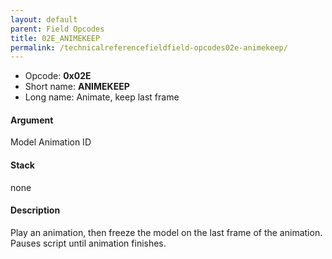 ```yaml
---
layout: default
parent: Field Opcodes
title: 02E_ANIMEKEEP
permalink: /technicalreferencefieldfield-opcodes02e-animekeep/
---
```


-   Opcode: **0x02E**
-   Short name: **ANIMEKEEP**
-   Long name: Animate, keep last frame

#### Argument

Model Animation ID

#### Stack

none

#### Description

Play an animation, then freeze the model on the last frame of the animation. Pauses script until animation finishes.
